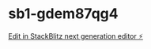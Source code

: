# sb1-gdem87qg4

[Edit in StackBlitz next generation editor ⚡️](https://stackblitz.com/~/github.com/rambr16/sb1-gdem87qg4)